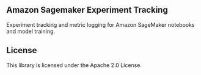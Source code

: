 ## Amazon Sagemaker Experiment Tracking

Experiment tracking and metric logging for Amazon SageMaker notebooks and model training.

## License

This library is licensed under the Apache 2.0 License. 

